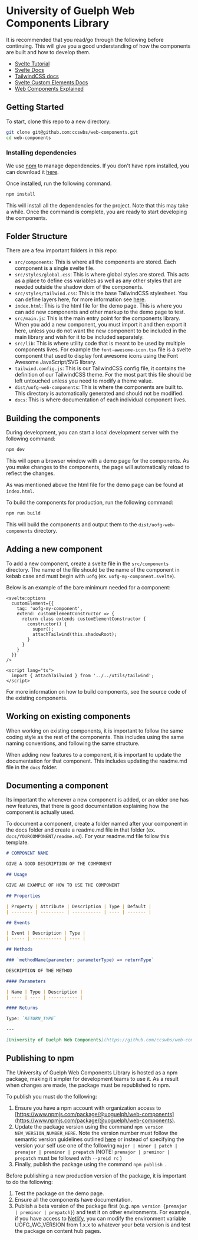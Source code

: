 # University of Guelph Web Components Library

It is recommended that you read/go through the following before continuing. This will give you a good understanding of how the components are built and how to develop them.

- [Svelte Tutorial](https://learn.svelte.dev/tutorial/welcome-to-svelte)
- [Svelte Docs](https://svelte.dev/docs/introduction)
- [TailwindCSS docs](https://tailwindcss.com)
- [Svelte Custom Elements Docs](https://svelte.dev/docs/custom-elements-api)
- [Web Components Explained](https://developer.mozilla.org/en-US/docs/Web/API/Web_components)

## Getting Started

To start, clone this repo to a new directory:

```bash
git clone git@github.com:ccswbs/web-components.git
cd web-components
```

### Installing dependencies

We use [npm](https://www.npmjs.com/) to manage dependencies. If you don't have npm installed, you can download it [here](https://www.npmjs.com/get-npm).

Once installed, run the following command.

```bash
npm install
```

This will install all the dependencies for the project. Note that this may take a while. Once the command is complete, you are ready to start developing the components.

## Folder Structure

There are a few important folders in this repo:

- `src/components`: This is where all the components are stored. Each component is a single svelte file.
- `src/styles/global.css`: This is where global styles are stored. This acts as a place to define css variables as well as any
  other styles that are needed outside the shadow dom of the components.
- `src/styles/tailwind.css`: This is the base TailwindCSS stylesheet. You can define layers here, for more information see [here](https://tailwindcss.com/docs/functions-and-directives#layer).
- `index.html`: This is the html file for the demo page. This is where you can add new components and other markup
  to the demo page to test.
- `src/main.js`: This is the main entry point for the components library. When you add a new component, you must import it
  and then export it here, unless you do not want the new component to be included in the main library and wish for it to be included separately.
- `src/lib`: This is where utility code that is meant to be used by multiple components lives. For example
  the `font-awesome-icon.tsx` file is a svelte component that used to display font awesome icons using the Font Awesome JavaScript/SVG library.
- `tailwind.config.js`: This is our TailwindCSS config file, it contains the definition of our TailwindCSS theme. For the most part this file should be left untouched unless you need to modify a theme value.
- `dist/uofg-web-components`: This is where the components are built to. This directory is automatically generated and should not be
  modified.
- `docs`: This is where documentation of each individual component lives.

## Building the components

During development, you can start a local development server with the following command:

```bash
npm dev
```

This will open a browser window with a demo page for the components. As you make changes to the components, the page
will automatically reload to reflect the changes.

As was mentioned above the html file for the demo page can be found at `index.html`.

To build the components for production, run the following command:

```bash
npm run build
```

This will build the components and output them to the `dist/uofg-web-components` directory.

## Adding a new component

To add a new component, create a svelte file in the `src/components` directory. The name of the file should be the name of the component in kebab case and must begin with `uofg` (ex. `uofg-my-component.svelte`).

Below is an example of the bare minimum needed for a component:

```svelte
<svelte:options
  customElement={{
    tag: 'uofg-my-component',
    extend: customElementConstructor => {
      return class extends customElementConstructor {
        constructor() {
          super();
          attachTailwind(this.shadowRoot);
        }
      }
    }
  }}
/>

<script lang="ts">
  import { attachTailwind } from '../../utils/tailwind';
</script>
```

For more information on how to build components, see the source code of the existing components.

## Working on existing components

When working on existing components, it is important to follow the same coding style as the rest of the components. This includes using the same naming conventions, and following the same structure.

When adding new features to a component, it is important to update the documentation for that component. This includes updating the readme.md file in the `docs` folder.

## Documenting a component

Its important the whenever a new component is added, or an older one has new features, that there is good documentation explaining how the component is actually used.

To document a component, create a folder named after your component in the docs folder and create a readme.md file in that folder (ex. `docs/YOURCOMPONENT/readme.md`). For your readme.md file follow this template.

```markdown
# COMPONENT NAME

GIVE A GOOD DESCRIPTION OF THE COMPONENT

## Usage

GIVE AN EXAMPLE OF HOW TO USE THE COMPONENT

## Properties

| Property | Attribute | Description | Type | Default |
| -------- | --------- | ----------- | ---- | ------- |

## Events

| Event | Description | Type |
| ----- | ----------- | ---- |

## Methods

### `methodName(parameter: parameterType) => returnType`

DESCRIPTION OF THE METHOD

#### Parameters

| Name | Type | Description |
| ---- | ---- | ----------- |

#### Returns

Type: `RETURN_TYPE`

---

[University of Guelph Web Components](https://github.com/ccswbs/web-components)
```

## Publishing to npm

The University of Guelph Web Components Library is hosted as a npm package, making it simpler for development teams to use it. As a result when changes are made, the package must be republished to npm.

To publish you must do the following:

1. Ensure you have a npm account with organization access to [https://www.npmjs.com/package/@uoguelph/web-components](https://www.npmjs.com/package/@uoguelph/web-components).
2. Update the package version using the command `npm version NEW_VERSION_NUMBER_HERE`. Note the version number must follow the semantic version guidelines outlined [here](https://docs.npmjs.com/about-semantic-versioning) or instead of specifying the version your self use one of the following `major | minor | patch | premajor | preminor | prepatch` (NOTE: `premajor | preminor | prepatch` must be followed with `--preid rc` )
3. Finally, publish the package using the command `npm publish `.

Before publishing a new production version of the package, it is important to do the following:

1. Test the package on the demo page.
2. Ensure all the components have documentation.
3. Publish a beta version of the package first (e.g. `npm version {premajor | preminor | prepatch}`) and test it on other environments. For example, if you have access to [Netlify](https://app.netlify.com/sites/ugconthub), you can modify the environment variable UOFG_WC_VERSION from 1.x.x to whatever your beta version is and test the package on content hub pages.
